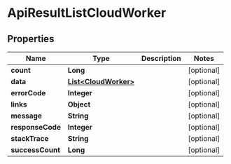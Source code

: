 
# ApiResultListCloudWorker

## Properties
Name | Type | Description | Notes
------------ | ------------- | ------------- | -------------
**count** | **Long** |  |  [optional]
**data** | [**List&lt;CloudWorker&gt;**](CloudWorker.md) |  |  [optional]
**errorCode** | **Integer** |  |  [optional]
**links** | **Object** |  |  [optional]
**message** | **String** |  |  [optional]
**responseCode** | **Integer** |  |  [optional]
**stackTrace** | **String** |  |  [optional]
**successCount** | **Long** |  |  [optional]



